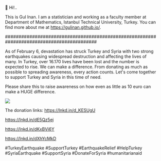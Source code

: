  

🌿  Hi!..

This is Gul Inan. I am a statistician and working as a faculty member 
at Department of Mathematics, Istanbul Technical University, Turkey. 
You can find more about me at https://gulinan.github.io/.  

##########################################################################################

As of February 6, devastation has struck Turkey and Syria with two strong earthquakes causing widespread destruction and affecting the lives of many. In Turkey, over 16.170 lives have been lost and the number is expected to rise. We can make a difference. From donating as much as possible to spreading awareness, every action counts. Let's come together to support Turkey and Syria in this time of need.


Please share this to raise awareness on how even as little as 10 euro can make a HUGE difference.


![](https://preview.redd.it/9bjxbpnxihha1.jpg?width=640&crop=smart&auto=webp&s=9f7ed38621bfa441df0d173497d3e2cad3a6c633)


The donation links:
https://lnkd.in/d_KESUgU

https://lnkd.in/dE5Qz5ej

https://lnkd.in/dKxBVi6Y

https://lnkd.in/dXhYcMkD

#TurkeyEarthquake #SupportTurkey #EarthquakeRelief #HelpTurkey #SyriaEarthquake #SupportSyria #DonateForSyria #humanitarianaid

 

